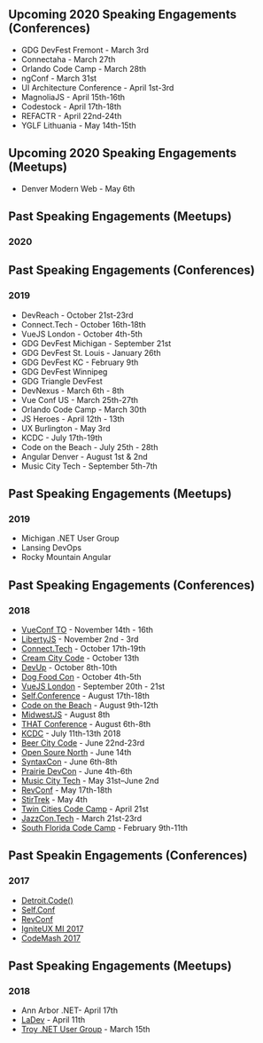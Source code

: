 ## Upcoming 2020 Speaking Engagements (Conferences)
* GDG DevFest Fremont - March 3rd
* Connectaha - March 27th
* Orlando Code Camp - March 28th
* ngConf - March 31st
* UI Architecture Conference - April 1st-3rd
* MagnoliaJS - April 15th-16th
* Codestock - April 17th-18th
* REFACTR - April 22nd-24th
* YGLF Lithuania - May 14th-15th

## Upcoming 2020 Speaking Engagements (Meetups)
* Denver Modern Web - May 6th

## Past Speaking Engagements (Meetups)
### 2020

## Past Speaking Engagements (Conferences)
### 2019
* DevReach - October 21st-23rd
* Connect.Tech - October 16th-18th
* VueJS London - October 4th-5th
* GDG DevFest Michigan - September 21st
* GDG DevFest St. Louis - January 26th
* GDG DevFest KC - February 9th
* GDG DevFest Winnipeg
* GDG Triangle DevFest
* DevNexus - March 6th - 8th
* Vue Conf US - March 25th-27th
* Orlando Code Camp - March 30th
* JS Heroes - April 12th - 13th
* UX Burlington - May 3rd
* KCDC - July 17th-19th
* Code on the Beach - July 25th - 28th
* Angular Denver - August 1st & 2nd
* Music City Tech - September 5th-7th

## Past Speaking Engagements (Meetups)
### 2019
* Michigan .NET User Group
* Lansing DevOps
* Rocky Mountain Angular

## Past Speaking Engagements (Conferences)
### 2018
* [VueConf TO](https://vuetoronto.com/) - November 14th - 16th
* [LibertyJS](https://libertyjs.com/) - November 2nd - 3rd
* [Connect.Tech](http://connect.tech/) - October 17th-19th
* [Cream City Code](https://www.creamcitycode.com/) - October 13th
* [DevUp](http://devupconf.org/) - October 8th-10th
* [Dog Food Con](http://dogfoodcon.com/) - October 4th-5th
* [VueJS London](https://vuejs.london/) - September 20th - 21st
* [Self.Conference](http://selfconference.org/) - August 17th-18th
* [Code on the Beach](https://www.codeonthebeach.com/) - August 9th-12th
* [MidwestJS](https://www.midwestjs.com) - August 8th
* [THAT Conference](https://www.thatconference.com/) - August 6th-8th
* [KCDC](http://www.kcdc.info/) - July 11th-13th 2018
* [Beer City Code](http://beercitycode.com/) - June 22nd-23rd
* [Open Soure North](https://opensourcenorth.com/) - June 14th
* [SyntaxCon](https://2018.syntaxcon.com/) - June 6th-8th
* [Prairie DevCon](http://www.prairiedevcon.com/) - June 4th-6th
* [Music City Tech](http://www.musiccitytech.com/) - May 31st–June 2nd
* [RevConf](http://revolutionconf.com/) - May 17th-18th
* [StirTrek](https://stirtrek.com/) - May 4th
* [Twin Cities Code Camp](https://twincitiescodecamp.com/#/home) - April 21st
* [JazzCon.Tech](http://jazzcon.tech/) - March 21st-23rd
* [South Florida Code Camp](http://www.fladotnet.com/codecamp/Home.aspx/Home.aspx) - February 9th-11th

## Past Speakin Engagements (Conferences)
### 2017
* [Detroit.Code()](https://detroitcode.amegala.com/)
* [Self.Conf](http://selfconference.org/)
* [RevConf](http://revolutionconf.com/)
* [IgniteUX MI 2017](http://www.igniteuxmi.com/)
* [CodeMash 2017](http://www.codemash.org)

## Past Speaking Engagements (Meetups)
### 2018
* Ann Arbor .NET- April 17th
* [LaDev](https://www.meetup.com/ladevmi/events/248204469/) - April 11th
* [Troy .NET User Group]() - March 15th
